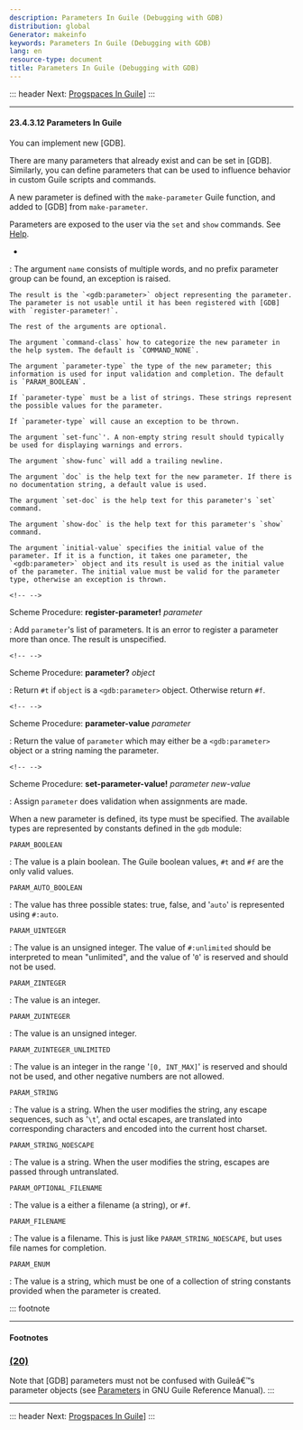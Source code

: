 ```yaml
---
description: Parameters In Guile (Debugging with GDB)
distribution: global
Generator: makeinfo
keywords: Parameters In Guile (Debugging with GDB)
lang: en
resource-type: document
title: Parameters In Guile (Debugging with GDB)
---
```

::: header
Next: [Progspaces In Guile](Progspaces-In-Guile.html#Progspaces-In-Guile)]
:::

---

#### 23.4.3.12 Parameters In Guile

You can implement new [GDB].

There are many parameters that already exist and can be set in [GDB]. Similarly, you can define parameters that can be used to influence behavior in custom Guile scripts and commands.

A new parameter is defined with the `make-parameter` Guile function, and added to [GDB] from `make-parameter`.

Parameters are exposed to the user via the `set` and `show` commands. See [Help](Help.html#Help).

*

:   The argument `name` consists of multiple words, and no prefix parameter group can be found, an exception is raised.

```
The result is the `<gdb:parameter>` object representing the parameter. The parameter is not usable until it has been registered with [GDB] with `register-parameter!`.

The rest of the arguments are optional.

The argument `command-class` how to categorize the new parameter in the help system. The default is `COMMAND_NONE`.

The argument `parameter-type` the type of the new parameter; this information is used for input validation and completion. The default is `PARAM_BOOLEAN`.

If `parameter-type` must be a list of strings. These strings represent the possible values for the parameter.

If `parameter-type` will cause an exception to be thrown.

The argument `set-func`'. A non-empty string result should typically be used for displaying warnings and errors.

The argument `show-func` will add a trailing newline.

The argument `doc` is the help text for the new parameter. If there is no documentation string, a default value is used.

The argument `set-doc` is the help text for this parameter's `set` command.

The argument `show-doc` is the help text for this parameter's `show` command.

The argument `initial-value` specifies the initial value of the parameter. If it is a function, it takes one parameter, the `<gdb:parameter>` object and its result is used as the initial value of the parameter. The initial value must be valid for the parameter type, otherwise an exception is thrown.
```

```
<!-- -->
```

Scheme Procedure: **register-parameter!** *parameter*

:   Add `parameter`'s list of parameters. It is an error to register a parameter more than once. The result is unspecified.

```
<!-- -->
```

Scheme Procedure: **parameter?** *object*

:   Return `#t` if `object` is a `<gdb:parameter>` object. Otherwise return `#f`.

```
<!-- -->
```

Scheme Procedure: **parameter-value** *parameter*

:   Return the value of `parameter` which may either be a `<gdb:parameter>` object or a string naming the parameter.

```
<!-- -->
```

Scheme Procedure: **set-parameter-value!** *parameter new-value*

:   Assign `parameter` does validation when assignments are made.

When a new parameter is defined, its type must be specified. The available types are represented by constants defined in the `gdb` module:

`PARAM_BOOLEAN`

:   The value is a plain boolean. The Guile boolean values, `#t` and `#f` are the only valid values.

`PARAM_AUTO_BOOLEAN`

:   The value has three possible states: true, false, and '`auto`' is represented using `#:auto`.

`PARAM_UINTEGER`

:   The value is an unsigned integer. The value of `#:unlimited` should be interpreted to mean "unlimited", and the value of '`0`' is reserved and should not be used.

`PARAM_ZINTEGER`

:   The value is an integer.

`PARAM_ZUINTEGER`

:   The value is an unsigned integer.

`PARAM_ZUINTEGER_UNLIMITED`

:   The value is an integer in the range '`[0, INT_MAX]`' is reserved and should not be used, and other negative numbers are not allowed.

`PARAM_STRING`

:   The value is a string. When the user modifies the string, any escape sequences, such as '`\t`', and octal escapes, are translated into corresponding characters and encoded into the current host charset.

`PARAM_STRING_NOESCAPE`

:   The value is a string. When the user modifies the string, escapes are passed through untranslated.

`PARAM_OPTIONAL_FILENAME`

:   The value is a either a filename (a string), or `#f`.

`PARAM_FILENAME`

:   The value is a filename. This is just like `PARAM_STRING_NOESCAPE`, but uses file names for completion.

`PARAM_ENUM`

:   The value is a string, which must be one of a collection of string constants provided when the parameter is created.

::: footnote

---

#### Footnotes

### [(20)](#DOCF20)

Note that [GDB] parameters must not be confused with Guileâ€™s parameter objects (see [Parameters](http://www.gnu.org/software/guile/manual/html_node/Parameters.html#Parameters) in GNU Guile Reference Manual).
:::

---

::: header
Next: [Progspaces In Guile](Progspaces-In-Guile.html#Progspaces-In-Guile)]
:::
